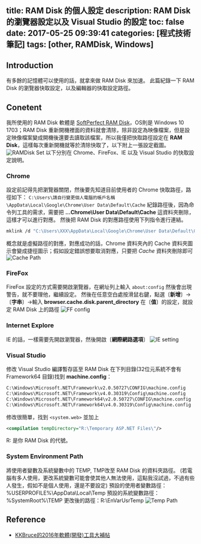 title: RAM Disk 的個人設定
description: RAM Disk 的瀏覽器設定以及 Visual Studio 的設定
toc: false
date: 2017-05-25 09:39:41
categories: [程式技術筆記]
tags: [other, RAMDisk, Windows]
---
[1]: https://shunnien.github.io
## Introduction
有多餘的記憶體可以使用的話，就拿來做 RAM Disk 來加速。
此篇紀錄一下 RAM Disk 的瀏覽器快取設定，以及編輯器的快取設定路徑。

## Conetent
我所使用的 RAM Disk 軟體是 [SoftPerfect RAM Disk][2]，OS則是 Windows 10 1703；RAM Disk 重新開機裡面的資料就會清除，除非設定為映像檔案，但是設定映像檔案變成開機後還要去讀取該檔案，所以我僅把快取路徑設定在 **RAM Disk**，這樣每次重新開機就等於清除快取了，以下附上一張設定截圖。
![RAMDisk Set](https://lh3.googleusercontent.com/JVSrqUywxxai46zpDRYy5aYxfI5cKj9bumcAt50uMsG1sZAF1AzIkmtzMG5Lo9VCn2-GAF6uv23PmyNK9zRWniVAqqVcuAFcCeq6-fnGhmnv4W_bOJ-_fLElRgfJm_XA66tzQmMdbh6JnoOUBzy8Yfefk9qhPttMcvvyz9BTUGhIulx_Vci4QK50UAwczrPIKCjB57GOENbiYZH9y7ZoaEG_Q6qaFTTxheuzZ09UkVrsfRJHdOY_1ddfedAd1fj7takRzTCmu__IS4YiFuHbYkpo_MUVVlFiF0WVpdXZra2FC5jRiVr-sKiu9GA5lrqgPsS9Vl2pbZ4pyev6YnBcpQXg0F_5d3cuC7b-NjRf3cKglYJmL8cbsc3wbTqePMRdYecgvFrwdtwgvOmaCkYLMsdjISJW_L6wrVHU-TTMTjrg5ZdD9vk_sVMllST3z_iLF2AQRKBs7OjsNyC-YWHwnuJR7XhNGNjOr3Ze0rqVEWIWEPIF30iOzdVpul3ey17OOGNrhTeepd7iyz1eThwGVNBhcGg6ssRpmP7GB40tgq1uaQo6br4IfkmGici03NHmjuldrs7hybutMk74Oyoo55hWeBry60d1s0wqk8soxfb9tDU0yNeyhem2-MIJRWVxEfLZQzn17QaSsUDcBdeYV8T3qkQ1w5hGnPMZvPKGyg=w646-h580-no)
以下分別在 Chrome、FireFox、IE 以及 Visual Studio 的快取設定說明。

### Chrome
設定前記得先把瀏覽器關閉，然後要先知道目前使用者的 Chrome 快取路徑，路徑如下：
`C:\Users\請自行變更個人電腦的帳戶名稱\AppData\Local\Google\Chrome\User Data\Default\Cache`
紀錄路徑後，因為命令列工具的需求，需要把 **...Chrome\User Data\Default\Cache** 這資料夾刪除，這樣才可以進行對應。
然後把 RAM Disk 的對應路徑使用下列指令進行連結。
``` bash
mklink /d "C:\Users\XXX\AppData\Local\Google\Chrome\User Data\Default\Cache" "R:\ChromeCache"
```
概念就是虛擬路徑的對應，對應成功的話，Chrome 資料夾內的 Cache 資料夾圖示會變成捷徑圖示；假如設定錯誤想要取消對應，只要把 *Cache* 資料夾刪除即可
![Cache Path](https://lh3.googleusercontent.com/x3rYEi4wIlyA4jiw7Gu2nsVZDaBE4-nPfNtQ3J_vhJQkJx-jVuAvl_UfLiiSo4bBy_9SbMR6Iev0_smVy4VgdDVyNVqEapODD5elPaaAU3dvAbIz92OJxBs67vRFw8mHq1_8s5HqnAuxXj0fEMAN5WDYx37_8BZBaRyHLlYswrx-WZey_bsCsybrV7EGIwOdMrQtKcoN-6TMdSdHHajPNUJjy1PJbAi40brO8kE0OfMx38TvewcrPBcMypssVly5yYqtGxe2ODEb9dN3gudeN3T3QvXvdiAgg-uu13MNDCxh78k0jdyYsBIyO90pu6sxx4V_SUfwzm8J7Oi0UPZG-trAAJwzEX4TC2_0QwyAX4wep9YoDgJNrmPhKMfvJZES1BLREtJc3MSFcYVLzg-5W3gm6gKdyBS8jh_L8GCAjGrso3L6B5t15oe85kkkj9cpQagCG_LuBttAxT-eCrYZ-TPd4lFpGjdUWbfug1ILv7Fa8cC7_keZ-x7nz4nkNLy_PfL45r_muLgqMfpiE5ghmCnRLk4ms8XMYvFnLe75yiGBk2tLhQpLBOJohfogkf6y9opw0evi4crRqBgdnM0VZH3dX7JK5-0c1GqyT-DIu02SUAegbk9_poAs-ydb5qS9yno2PYqhyn_j9-JOFKrFCplTcrhiR5hV4ofcvZ2hgQ=w624-h181-no)

### FireFox
FireFox 設定的方式需要開啟瀏覽器，在網址列上輸入
`about:config`
然後會出現警告，就不要理他，繼續設定。
然後在任意空白處按滑鼠右鍵，點選〔**新增**〕→〔**字串**〕→輸入 **browser.cache.disk.parent_directory**
在〔**值**〕的設定，就設定 RAM Disk 上的路徑
![FF config](https://lh3.googleusercontent.com/ZUiuUcI_KKMZzUL54S01fARJOkLqtqBbfflYqQ1aj8hgkpdhKy-tyZJbqY83PCjOPZmrFxAgzVVWX2ve7Y4QGljFaYyfiOz5aWqYKE5o5JTIyuQF1XSeg9rRPwQ1UvbvqhLRAhZtDyww1xRmItxuoqS_fP7J9KmtoAUE154Bu1ONzX0H1qYip0L3b1yGTMI-_KifKPHDapMaZV0Oxlk2ozBIYtq0BgzhAgVyMGLVD4v7TC6n_OP2FgiHELnCUA0KUilN8Wf2UguNlseJplmrIK6qPtyhsaELfpnfbqtLnKAqQQtRMr9URAy43qVA-4RUURIrfwSjiGhlj91KgojpJKriHCiEKzi_WOQetQP4JaFFfXPFsiPnuiYciHqZxOQdyyMXruwgJuZoAJINqF67u7n529XyIa42BT1h5pivRE_CKIjn39yMvCOGHb_3Yq57e9_PXsX-g-2k88a5ixTzDh48fSUwRuA-m1tbcuBgC-1x_smBvL6g6TUHgmxN3q_bRxuWM11u42vNp6kxScc2wV3WNbL2-bivj6YWF-i4GkeVejezmCCzR0xbJDMBlEGuey19XReVRgGRMKY-Wtqq3rb5b0S976vvElGCV9LnPsZ-sBBxvDRzjfWrpyI1Y7oHUfUI1sV9DpmaOb4vfgMFQ3l60kkIIJIYgl871kdubw=w921-h296-no)

### **I**nternet **E**xplore
IE 的話，一樣需要先開啟瀏覽器，然後開啟〔**網際網路選項**〕
![IE setting](https://lh3.googleusercontent.com/cPOHmvGjXVOukh0c1uDhaDmKXTWTU6dXvdDJDARGQVCd9rL37H_dSzx6Ymc_fKdJXOQwIt9d5d_5cY-fe06vvwD5BvvtetnQ9qNz5CR9siZOhnfesKOC9qPlzygGNK3yHzgpB5x3h1eL5kMAWr_QkdiZGAE5T-5p6WXiVGOr7SZwkYhONcMMSWcXXttQrJY9Z9G2GhtQt5vUUu7yy56cxJ9y3eOSpjfPTj-cvxERwS1WMO6QATfEGTfrHFERD8uGy2GlomrxaBpJz1E1jFaYldNANAUeC9fYb8m-8sPFKwcOVQuZ__4H3hNceu3nXo_I1ClyKxMbFpr74yBLCfjh_w2MtUT_HkN7dcBMEwVO9bovQwBKMJMfv2NZlMleGGjWcczqORzaXphDFxcBn8R5xin6MG6ES-4eCpqxDIlaLrn_5NFKhU62Dwe8bBM_mzDTnksbuOEfGCQsuCSdyof7OjAgE8M8cpDkKNHR-zUN01o5xcA_gLYnXCDM6qzmPu-gDCpVmW8J-7PWkRHrMfC-dzdhLjZWO0zDtyy2uXZ979d8xkSmqfEoP59iTLqBavrXsJoreXbZqv34CsLHWf5j_mzPYnkEGxWgKAYCqXHsjpcS3LcPdrgMf8Ql_cpA-kZ-mEfXx3g0VFfysIxyQeHVHq3zVIFoOaFOpfk4GC6_cA=w915-h283-no)

### Visual Studio
修改 Visual Studio 編譯暫存區至 RAM Disk
在下列目錄(32位元系統不會有 Framework64 目錄)找到 **machine.config**：
``` bash
C:\Windows\Microsoft.NET\Framework\v2.0.50727\CONFIG\machine.config
C:\Windows\Microsoft.NET\Framework\v4.0.30319\Config\machine.config
C:\Windows\Microsoft.NET\Framework64\v2.0.50727\CONFIG\machine.config
C:\Windows\Microsoft.NET\Framework64\v4.0.30319\Config\machine.config
```
修改很簡單，找到 `<system.web>` 並加上 
``` xml
<compilation tempDirectory="R:\Temporary ASP.NET Files\"/>
```
R: 是你 RAM Disk 的代號。

### System Environment Path
將使用者變數及系統變數中的 TEMP, TMP改至 RAM Disk 的資料夾路徑。
(若電腦有多人使用，更改系統變數可能會使其他人無法使用，這點我沒試過，不過有些人發生，假如不是個人使用，還是不要設定)
預設的使用者變數路徑：%USERPROFILE%\AppData\Local\Temp
預設的系統變數路徑：%SystemRoot%\TEMP 更改後的路徑：R:\EnVarUsrTemp
![Temp Path](https://lh3.googleusercontent.com/wYp9YyfwybNiwT_ZugbAuwi20GBsGAX8f1MLeGVkNH6zUSWRWbD-p7pOG_0hcKkIlkYNz0cjX31oSHsw2a9nRs1ZGO5vQZl30XNNgrnGF46Kn4-5flZWNpgJ9In2GrtDgT-9P48ZWpSzsWXeWb9cJthM1_5H8ZiU8X0zUSZt2aanQ4qzpCSNeXFj4Dli2iBko67NXZUwjH9qUSIZjkfwLgwFL5LcWPFIpeoxnF7XiVj6DLUWqcdhqow-PlS2yIUa8TMxAGRza5UHH1WiTkVE4ScqXP8cky5LmyFP6GndE8UxbSko3KAzdxOy8JS-78X6gexjLTUzn9s0NMcUS5S9QEghlHubx4ogZRcsIqDyKkdwaEDM8n72mufNQavZU_1Ew8P3EWWaUKtyJY4KFnhp21fMFqNMnZ93EEn54lA30CiAmbh3eqsHXlKBhnGGZafCHnpzioOk75N_-OpjkivrNGrdnt5WWRwZahCyY6M8IQvzAAIVgcWiUOG4XwtFt6BfQQPdQn0DTerBC5RRA0w4UZZvruuxLRmAssiiKyRFStJDa_YjGOBE-fJ5st9hcR5XfP_5WVEeqBvDdt01rSG37xOq99Gn7vPF9EdmVHjFRmKAG2Xhw8HwRdPJ7be_LP0_Vnvk0h0RGESscvHBd5qtqwm9gNo_ZpDpCVojvdWUIA=w546-h294-no)

## Reference
- [KKBruce的2016年軟體(開發)工具大補帖][1]

[1]: http://blog.kkbruce.net/2016/10/KKBruce2016UltimateDeveloperAndPowerUsersToolListForWindows.html#.WSYyamiGNPY
[2]: https://www.softperfect.com/